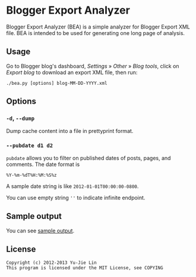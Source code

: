 Blogger Export Analyzer
=======================

Blogger Export Analyzer (BEA) is a simple analyzer for Blogger Export XML file. BEA is intended to be used for generating one long page of analysis.


Usage
-----

Go to Blogger blog's dashboard, *Settings* » *Other* » *Blog tools*, click on *Export blog* to download an export XML file, then run:

    ./bea.py [options] blog-MM-DD-YYYY.xml

Options
-------

### `-d`, `--dump`

Dump cache content into a file in prettyprint format.

### `--pubdate d1 d2`

`pubdate` allows you to filter on published dates of posts, pages, and comments. The date format is

    %Y-%m-%dT%H:%M:%S%z

A sample date string is like `2012-01-01T00:00:00-0800`.

You can use empty string `''` to indicate infinite endpoint.

Sample output
-------------

You can see [sample output][].

[sample output]: https://bitbucket.org/livibetter/bea/wiki/Sample%20output

License
-------

    Copyright (c) 2012-2013 Yu-Jie Lin
    This program is licensed under the MIT License, see COPYING
